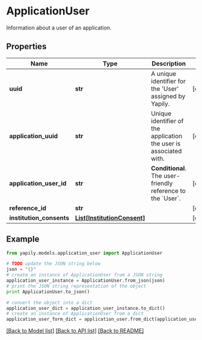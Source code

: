 # ApplicationUser

Information about a user of an application.

## Properties

Name | Type | Description | Notes
------------ | ------------- | ------------- | -------------
**uuid** | **str** | A unique identifier for the &#39;User&#39; assigned by Yapily. | [optional] 
**application_uuid** | **str** | Unique identifier of the application the user is associated with. | [optional] 
**application_user_id** | **str** | __Conditional__. The user-friendly reference to the &#x60;User&#x60;. | [optional] 
**reference_id** | **str** |  | [optional] 
**institution_consents** | [**List[InstitutionConsent]**](InstitutionConsent.md) |  | [optional] 

## Example

```python
from yapily.models.application_user import ApplicationUser

# TODO update the JSON string below
json = "{}"
# create an instance of ApplicationUser from a JSON string
application_user_instance = ApplicationUser.from_json(json)
# print the JSON string representation of the object
print ApplicationUser.to_json()

# convert the object into a dict
application_user_dict = application_user_instance.to_dict()
# create an instance of ApplicationUser from a dict
application_user_form_dict = application_user.from_dict(application_user_dict)
```
[[Back to Model list]](../README.md#documentation-for-models) [[Back to API list]](../README.md#documentation-for-api-endpoints) [[Back to README]](../README.md)


